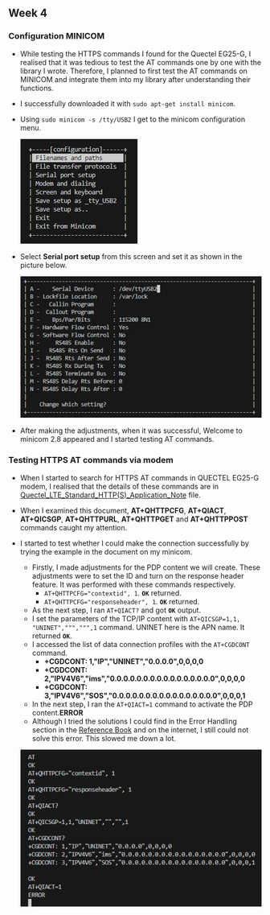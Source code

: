 ## Week 4 

### Configuration MINICOM

* While testing the HTTPS commands I found for the Quectel EG25-G, I realised that it was tedious to test the AT commands one by one with the library I wrote. Therefore, I planned to first test the AT commands on MINICOM and integrate them into my library after understanding their functions.
* I successfully downloaded it with `sudo apt-get install minicom`.
* Using `sudo minicom -s /tty/USB2` I get to the minicom configuration menu.

    ![Configure Minicom](./images/config_minicom.png)
* Select **Serial port setup** from this screen and set it as shown in the picture below.

    ![Configure Minicom2](./images/config_minicom2.png)

* After making the adjustments, when it was successful, Welcome to minicom 2.8 appeared and I started testing AT commands.

### Testing HTTPS AT commands via modem 

* When I started to search for HTTPS AT commands in QUECTEL EG25-G modem, I realised that the details of these commands are in [Quectel_LTE_Standard_HTTP(S)_Application_Note](https://www.quectel.com/download/quectel_lte_standard_https_application_note_v1-1) file. 
* When I examined this document, **AT+QHTTPCFG**, **AT+QIACT**, **AT+QICSGP**, **AT+QHTTPURL**, **AT+QHTTPGET** and **AT+QHTTPPOST** commands caught my attention. 
* I started to test whether I could make the connection successfully by trying the example in the document on my minicom.
  * Firstly, I made adjustments for the PDP content we will create. These adjustments were to set the ID and turn on the response header feature. It was performed with these commands respectively.
    * `AT+QHTTPCFG="contextid", 1`. **`OK`** returned. 
    * `AT+QHTTPCFG="responseheader", 1`. **`OK`** returned.
  * As the next step, I ran `AT+QIACT?` and got **`OK`** output. 
  * I set the parameters of the TCP/IP content with `AT+QICSGP=1,1, "UNINET",""",""",1` command. UNINET here is the APN name. It returned **`OK`**.
  * I accessed the list of data connection profiles with the `AT+CGDCONT` command.
    * **+CGDCONT: 1,"IP","UNINET","0.0.0.0",0,0,0,0**
    * **+CGDCONT: 2,"IPV4V6","ims","0.0.0.0.0.0.0.0.0.0.0.0.0.0.0.0",0,0,0,0**
    * **+CGDCONT: 3,"IPV4V6","SOS","0.0.0.0.0.0.0.0.0.0.0.0.0.0.0.0",0,0,0,1**
  * In the next step, I ran the `AT+QIACT=1` command to activate the PDP content.**ERROR**
  * Although I tried the solutions I could find in the Error Handling section in the [Reference Book](https://www.quectel.com/download/quectel_lte_standard_https_application_note_v1-1) and on the internet, I still could not solve this error. This slowed me down a lot.

  ![Error AT+QIACT](./images/at+qiact_error.png) 
